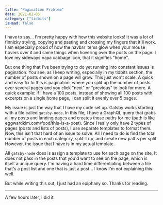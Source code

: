```yaml
---
title: "Pagination Problem"
date: 2021-02-05
category: ["tidbits"]
isHead: false
---
```


I have to say... I'm pretty happy with how this website looks! It was a lot of finnicky styling, copying and pasting and crossing my fingers that it'll work. I am especially proud of how the navbar items glow when your mouse hovers over it and same things when hovering over the posts on the page. I love my sideways napa cabbage icon, that it signifies "home". 

But one thing that I've been trying to do yet running into constant issues is pagination. You see, as I keep writing, especially in my tidbits section, the number of posts shown on a page will grow. This just won't scale. A quick and easy fix to this is pagination, where you split up the number of posts over several pages and you click "next" or "previous" to look for more. A quick example: If I have a 100 posts, instead of showing all 100 posts with excerpts on a single home page, I can split it evenly over 5 pages. 

My issue is just the way that I have my code set up. Gatsby works starting with a file called `gatsby-node`. In this file, I have a GraphQL query that grabs all my posts and landing pages and creates those paths for me (path is like eggwardkim.com/food/this-is-a-post). Since I really only have 2 types of pages (posts and lists of posts), I use separate templates to format them. Now, this isn't that hard of an issue to solve: All I need to do is find the total number of posts in each category, split it up, and create new paths per split. However, the issue that I have is in my actual template.

All `gatsby-node` does is assign a template to use for each page on the site. It does not pass in the posts that you'd want to see on the page, which is itself a unique query. I'm having a hard time differentiating between a file that's a post list and one that is just a post... I know I'm not explaining this well.

But while writing this out, I just had an epiphany so. Thanks for reading.

--- 

A few hours later, I did it.